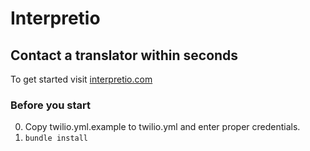 # Interpretio
## Contact a translator within seconds

To get started visit [interpretio.com](http://interpretio.com)

### Before you start
0. Copy twilio.yml.example to twilio.yml and enter proper credentials.
0. ```bundle install```